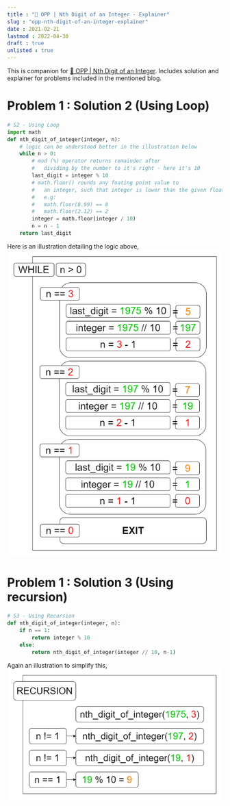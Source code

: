 ```yaml
---
title : "🧩 OPP | Nth Digit of an Integer - Explainer"
slug : "opp-nth-digit-of-an-integer-explainer"
date : 2021-02-21
lastmod : 2022-04-30
draft : true
unlisted : true
---
```


This is companion for [🧩 OPP | Nth Digit of an Integer](/opp-nth-digit-of-an-integer/). Includes solution and explainer for problems included in the mentioned blog.

# Problem 1 : Solution 2 (Using Loop)

```python
# S2 - Using Loop
import math
def nth_digit_of_integer(integer, n):
    # logic can be understood better in the illustration below
    while n > 0:
        # mod (%) operator returns remainder after
        #   dividing by the number to it's right - here it's 10
        last_digit = integer % 10
        # math.floor() rounds any foating point value to
        #   an integer, such that integer is lower than the given float
        #   e.g: 
        #   math.floor(8.99) == 8
        #   math.floor(2.12) == 2
        integer = math.floor(integer / 10)
        n = n - 1
    return last_digit
```

Here is an illustration detailing the logic above,
![Problem - Solution 2 : Reduce by 10 (Loop)](images/Problem1-Solution2_While_loop.png)

# Problem 1 : Solution 3 (Using recursion)

```python
# S3 - Using Recursion
def nth_digit_of_integer(integer, n):
    if n == 1:
        return integer % 10
    else:
        return nth_digit_of_integer(integer // 10, n-1)
```

Again an illustration to simplify this,
![Problem - Solution 2 : Reduce by 10 (Recursion)](images/Problem1-Solution3_Recursion.png)